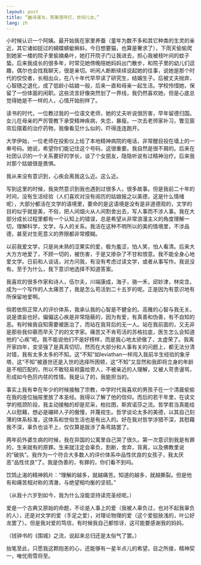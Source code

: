 ```yaml
---
layout: post
title: “豳诗漫与，笑篱落呼灯，世间儿女。”
lang: zh
---
```


小时候认识一个阿姨。最开始我在家里养蚕（童年为数不多和其它种类的生灵的亲近，其它诸如捉过的蝴蝶蜻蜓蝌蚪，今日想要猫，也算是奢求了），下雨天偷偷爬到她家一楼的院子里偷摘桑叶，她打开院子门让我进去，担心我被枝叶间的蚊子蛰。后来我成长的很多年，时常见她傍晚陪她妈妈出门散步，和院子里的幼儿们逗趣，偶尔也会找我聊天，很是亲切。听闲人断断续续说起她的往事，说她是那个时代的佼佼者，长相出众，在八十年代早早读了研究生，结婚生子。后被丈夫抛弃，心智随之退化，成了低龄小姑娘一般，后来一直和母亲一起生活。学校怜惜她，保留了一份体面的闲职。这些流言好像突然划了一界线，我仍然喜欢她，但是心底总觉得她是不一样的人，心情开始别样了。

读书的时代，一位教过我的一位语文老师，她的丈夫听说很厉害，早年留德归国。女儿在母亲的严厉管教下承受精神疾病，失恋，暴瘦。一次去老师家补习，瞥见窗帘后摆着的治疗药物，我像看见什么似的，吓得连连跑开。

大学伊始，一位老师在投影仪上给了本地精神病院的电话，非常醒目投在墙上的一串号码。她说，希望你们能记住这个号码，这很重要。我自然是很不屑的。后来在社团认识的一个关系要好的学长，谈了个女朋友，隐隐听说有过精神治疗。后来我对那个姑娘很是畏惧。

我从来没有意识到，心疾会离我这么近。这么近。

写到这里的时候，我突然意识到我也遇到过很多人，很多故事。但是我前二十年的时间，没有生活经验（人们喜欢对没有阅历的姑娘报之以美德，这是什么情绪呢），大部分都活在文学的语境里，要命的是这语境是没有是非道德观的，文学的目的似乎就是美，不俗，把人间烟火从人间割舍出去，写人事而不涉人事。我在大部分成长过程里都有一个认知上的错误，总是希望从非常浪漫主义的角度理解一切，理解科学，文学，与人的关系。我活在这种不明所以的美的情境里，不涉品德，甚至对生死意义的界限都非常模糊。

以前我爱文学，只是尚未熟的涩果实的爱，极为羞涩，怕人笑，怕人看清。后来大大方方地爱了，不顾一切的，被伤害，于是又掺杂了不甘和恨意。我不能全身心地爱文学。日前和人谈话，对方问我，有没有考虑过读文学，或者从事写作。我说没有。至于为什么，我下意识地选择不知道答案。

我喜欢的很多作家和诗人，伍尔夫，川端康成，海子，骆一禾，邱妙津，林奕含。成为一个写作的人太痛苦了，我是怎么苟活到二十五岁的呢。正是因为有意识地有所保留地爱啊。

倘若依照正常人的评价体系，我承认我的心智是不健全的。高雅的心智与我无关。说是谵妄也好。偏偏这心疾是非常隐蔽的，因为有爱，有真善和伪善，有不自知的恶。有时候我自知需要被医治了，而站在我背后的无一人。站在我前面的，又无非是那些我仰慕而早夭了的的文字家。痛苦又不肯苟活的苏格拉底，医生怎么会知道他的“心疾”呢。我不能说他们不是好榜样，而是我心地太骄傲了，太虚荣了。我离开家四年，变坚强了是真真切切，然而在大部分和人事有关的问题上，都无法分清对错，我有太多太多的不知。这“不知”如leviathan一样闯入我前半生经验的象牙塔，这“不知”被遁世还是入世的选择所困顿，这“不知”又显然和我即将立身的年龄是不相匹配的，所以不敢轻易袒露给旁人，不被亲近的人理解，又被人苛责谩骂，形成如今色厉内荏的性情。我是认了的，我能担当的。

事实上我有幸在年少的时候接触了宗教，中学时代我喜欢的男孩子在一个清晨偷偷在我的座位抽屉里放了本圣经。我得以了解了他的信仰。而后的若干年里，在读文学的瓶颈阶段，我主动接触的却是尼采，柏拉图，斯宾诺莎之流。哲学若当真能给人以慰藉，想必是碾碎人子的傲慢，并蔑视生。哲学谈论太多的美德，以其自己刻薄的体系标准，这体系和世俗生活也是有出入的。好在我对哲学涉猎不深，其慰藉我不深，辜负也谈不上，仅仅算是跋涉了条弯路罢了。

两年前外婆生病的时候，我在异国的公寓里自己哭了很久。第一次意识到我是有罪的，生来就有的原罪。生来就注定会辜负，割断，舍弃，背离，以及佛教里说的“破执”。我作为一个符合大多数人的评价体系中品性优良的女孩子，我太厌恶“品性优良”了。我是伪善的，有罪的，你们看不到吗。

饮鸩止渴的精神鸦片：“理解的越多，就越痛苦。知道的越多，就越撕裂。但是他有和痛苦相对称的清澈，与绝望相均衡的坚韧。”

（从我十六岁到如今，我为什么没能坚持读完圣经呢。）

爱是一个古典又原始的命题，不论是人事上的爱（我被人辜负过，也对不起我辜负的人），还是对文学的爱（手足之爱），对理论物理的爱（这个爱挺肤浅的，叶公好龙罢了）。但是我对爱的笃信，有时候我自己都惊讶，这可能要感谢我的妈妈。

（钱钟书的《围城》之流，说起来总归还是太俗气了罢。）

抬笔至此，只愿我这颗抱恙的心，还能够有一星半点儿的希望。目之所接，精神契一，唯忧雨雪将至。